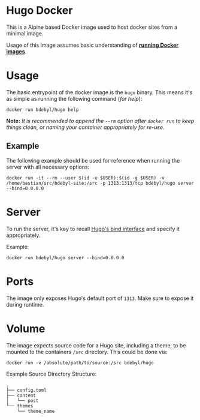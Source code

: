 # Hugo Docker
This is a Alpine based Docker image used to host docker sites from a minimal
image.

Usage of this image assumes basic understanding
of [**running Docker images**](https://docs.docker.com/engine/reference/run/).

# Usage
The basic entrypoint of the docker image is the `hugo` binary. This means it's
as simple as running the following command (*for help*):
```
docker run bdebyl/hugo help
```
**Note:** _It is recommended to append the `--rm` option after `docker run` to
keep things clean, or naming your container appropriately for re-use._

## Example
The following example should be used for reference when running the server with
all necessary options:
```
docker run -it --rm --user $(id -u $USER):$(id -g $USER) -v /home/bastian/src/bdebyl-site:/src -p 1313:1313/tcp bdebyl/hugo server --bind=0.0.0.0
```

# Server
To run the server, it's key to
recall [Hugo's bind interface](https://gohugo.io/commands/hugo_server/#options)
and specify it appropriately.

Example:
```
docker run bdebyl/hugo server --bind=0.0.0.0
```

# Ports
The image only exposes Hugo's default port of `1313`. Make sure to expose it
during runtime.

# Volume
The image expects source code for a Hugo site, including a theme, to be mounted
to the containers `/src` directory. This could be done via:
```
docker run -v /absolute/path/to/source:/src bdebyl/hugo
```

Example Source Directory Structure:
```
.
├── config.toml
├── content
│   └── post
└── themes
    └── theme_name
```
